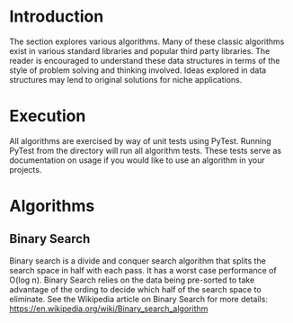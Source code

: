 # Introduction

The section explores various algorithms. Many of these classic algorithms exist in various standard libraries and popular third party libraries. The reader is encouraged to understand these data structures in terms of the style of problem solving and thinking involved. Ideas explored in data structures may lend to original solutions for niche applications.

# Execution

All algorithms are exercised by way of unit tests using PyTest. Running PyTest from the directory will run all algorithm tests. These tests serve as documentation on usage if you would like to use an algorithm in your projects.

# Algorithms

## Binary Search

Binary search is a divide and conquer search algorithm that splits the search space in half with each pass. It has a worst case performance of O(log n). Binary Search relies on the data being pre-sorted to take advantage of the ording to decide which half of the search space to eliminate. See the Wikipedia article on Binary Search for more details: https://en.wikipedia.org/wiki/Binary_search_algorithm 